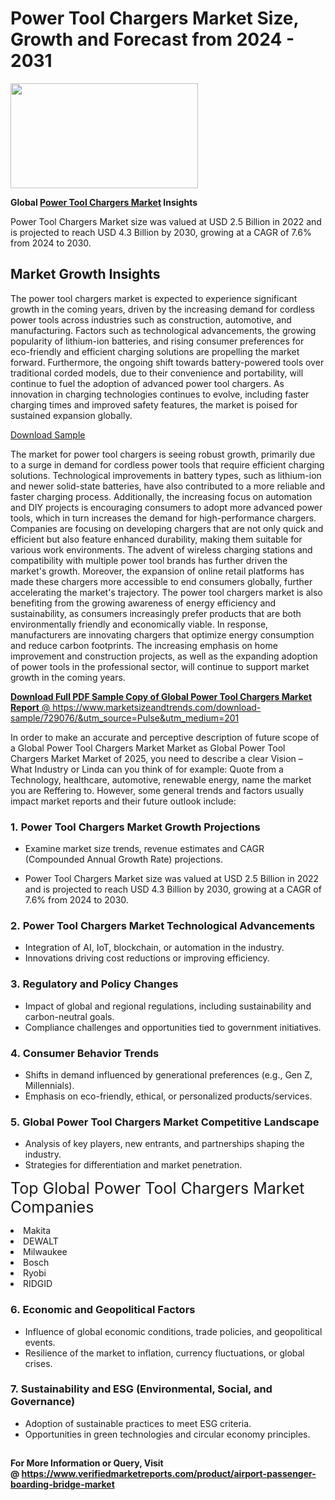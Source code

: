 <H1>Power Tool Chargers Market Size, Growth and Forecast from 2024 - 2031</H1><img class="aligncenter size-medium wp-image-584254" src="https://thirdeyenews.in/wp-content/uploads/2024/09/Global-Market-Research-300x168.jpeg" alt="" width="300" height="168" /><p><strong>Global&nbsp;<a href="https://www.marketsizeandtrends.com/download-sample/729076/&amp;utm_source=Pulse&amp;utm_medium=201">Power Tool Chargers Market</a> Insights</strong></p><p>Power Tool Chargers Market size was valued at USD 2.5 Billion in 2022 and is projected to reach USD 4.3 Billion by 2030, growing at a CAGR of 7.6% from 2024 to 2030.</p><p><h2>Market Growth Insights</h2> <p>The power tool chargers market is expected to experience significant growth in the coming years, driven by the increasing demand for cordless power tools across industries such as construction, automotive, and manufacturing. Factors such as technological advancements, the growing popularity of lithium-ion batteries, and rising consumer preferences for eco-friendly and efficient charging solutions are propelling the market forward. Furthermore, the ongoing shift towards battery-powered tools over traditional corded models, due to their convenience and portability, will continue to fuel the adoption of advanced power tool chargers. As innovation in charging technologies continues to evolve, including faster charging times and improved safety features, the market is poised for sustained expansion globally.</p> <p><a href="#">Download Sample</a></p> <p>The market for power tool chargers is seeing robust growth, primarily due to a surge in demand for cordless power tools that require efficient charging solutions. Technological improvements in battery types, such as lithium-ion and newer solid-state batteries, have also contributed to a more reliable and faster charging process. Additionally, the increasing focus on automation and DIY projects is encouraging consumers to adopt more advanced power tools, which in turn increases the demand for high-performance chargers. Companies are focusing on developing chargers that are not only quick and efficient but also feature enhanced durability, making them suitable for various work environments. The advent of wireless charging stations and compatibility with multiple power tool brands has further driven the market's growth. Moreover, the expansion of online retail platforms has made these chargers more accessible to end consumers globally, further accelerating the market's trajectory. The power tool chargers market is also benefiting from the growing awareness of energy efficiency and sustainability, as consumers increasingly prefer products that are both environmentally friendly and economically viable. In response, manufacturers are innovating chargers that optimize energy consumption and reduce carbon footprints. The increasing emphasis on home improvement and construction projects, as well as the expanding adoption of power tools in the professional sector, will continue to support market growth in the coming years.</p> <p><a href="#"></p><p><span class=""><strong>Download Full PDF Sample Copy of Global Power Tool Chargers Market Report</strong> @ <a href="https://www.marketsizeandtrends.com/download-sample/729076/&amp;utm_source=Pulse&amp;utm_medium=201" target="_blank">https://www.marketsizeandtrends.com/download-sample/729076/&amp;utm_source=Pulse&amp;utm_medium=201</a></span></p><p>In order to make an accurate and perceptive description of future scope of a Global&nbsp;Power Tool Chargers Market Market as Global&nbsp;Power Tool Chargers Market Market of 2025, you need to describe a clear Vision &ndash; What Industry or Linda can you think of for example: Quote from a Technology, healthcare, automotive, renewable energy, name the market you are Reffering to. However, some general trends and factors usually impact market reports and their future outlook include:</p><h3>1.&nbsp;<strong>Power Tool Chargers Market Growth Projections</strong></h3><ul><li>Examine market size trends, revenue estimates and CAGR (Compounded Annual Growth Rate) projections.</li><li><p>Power Tool Chargers Market size was valued at USD 2.5 Billion in 2022 and is projected to reach USD 4.3 Billion by 2030, growing at a CAGR of 7.6% from 2024 to 2030.</p></li></ul><h3>2.&nbsp;<strong>Power Tool Chargers Market Technological Advancements</strong></h3><ul><li>Integration of AI, IoT, blockchain, or automation in the industry.</li><li>Innovations driving cost reductions or improving efficiency.</li></ul><h3>3.&nbsp;<strong>Regulatory and Policy Changes</strong></h3><ul><li>Impact of global and regional regulations, including sustainability and carbon-neutral goals.</li><li>Compliance challenges and opportunities tied to government initiatives.</li></ul><h3>4.&nbsp;<strong>Consumer Behavior Trends</strong></h3><ul><li>Shifts in demand influenced by generational preferences (e.g., Gen Z, Millennials).</li><li>Emphasis on eco-friendly, ethical, or personalized products/services.</li></ul><h3>5.&nbsp;<strong>Global Power Tool Chargers Market Competitive Landscape</strong></h3><ul><li>Analysis of key players, new entrants, and partnerships shaping the industry.</li><li>Strategies for differentiation and market penetration.</li></ul><p data-pm-slice="1 1 []"><span style="color: inherit; font-family: inherit; font-size: 25px;">Top Global Power Tool Chargers Market Companies</span></p><div class="" data-test-id=""><p><li>Makita</li><li> DEWALT</li><li> Milwaukee</li><li> Bosch</li><li> Ryobi</li><li> RIDGID</li></p></div><h3>6.&nbsp;<strong>Economic and Geopolitical Factors</strong></h3><ul><li>Influence of global economic conditions, trade policies, and geopolitical events.</li><li>Resilience of the market to inflation, currency fluctuations, or global crises.</li></ul><h3>7.&nbsp;<strong>Sustainability and ESG (Environmental, Social, and Governance)</strong></h3><ul><li>Adoption of sustainable practices to meet ESG criteria.</li><li>Opportunities in green technologies and circular economy principles.</li></ul><h2><strong style="font-size: 14px;">For More Information or Query, Visit @&nbsp;</strong><a style="background-color: #ffffff; font-size: 14px;" href="https://www.marketsizeandtrends.com/report/power-tool-chargers-market/" target="_blank">https://www.verifiedmarketreports.com/product/airport-passenger-boarding-bridge-market</a></h2>
